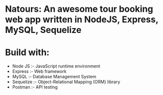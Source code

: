 # Natours: An awesome tour booking web app written in NodeJS, Express, MySQL, Sequelize

# Build with: 
- Node JS :- JavaScript runtime environment
- Express :- Web framework
- MySQL :- Database Management System
- Sequelize :- Object-Relational Mapping (ORM) library
- Postman :- API testing
